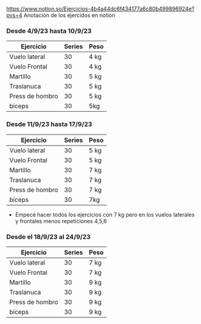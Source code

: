https://www.notion.so/Ejercicios-4b4a44dc6f434177a6c80b499896924e?pvs=4 Anotación de los ejercidos en notion  

### Desde 4/9/23 hasta 10/9/23
| Ejercicio       | Series | Peso |
| --------------- | ------ | ---- |
| Vuelo lateral   | 30     | 4 kg |
| Vuelo Frontal   | 30     | 4 kg |
| Martillo        | 30     | 5 kg |
| Traslanuca      | 30     | 5 kg |
| Press de hombro | 30     | 5 kg |
| bíceps          | 30     | 5kg  |
### Desde 11/9/23 hasta 17/9/23

|Ejercicio|Series|Peso|
|---|---|---|
|Vuelo lateral|30|5 kg|
|Vuelo Frontal|30|5 kg|
|Martillo|30|7 kg|
|Traslanuca|30|7 kg|
|Press de hombro|30|7 kg|
|bíceps|30|7kg|

- Empecé hacer todos los ejercicios con 7  kg pero en los vuelos laterales y frontales menos repeticiones 4,5,6 

### Desde el 18/9/23 al 24/9/23
|Ejercicio|Series|Peso|
|---|---|---|
|Vuelo lateral|30|7 kg|
|Vuelo Frontal|30|7 kg|
|Martillo|30|9 kg|
|Traslanuca|30|9 kg|
|Press de hombro|30|9 kg|
|bíceps|30|9 kg|